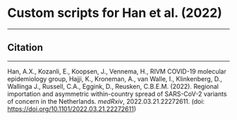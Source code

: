 # Custom scripts for Han et al. (2022)
---

## Citation
---

Han, A.X., Kozanli, E., Koopsen, J., Vennema, H., RIVM COVID-19 molecular epidemiology group, Hajji, K., Kroneman, A., van Walle, I., Klinkenberg, D., Wallinga J., Russell, C.A., Eggink, D., Reusken, C.B.E.M. (2022). Regional importation and asymmetric within-country spread of SARS-CoV-2 variants of concern in the Netherlands. _medRxiv_, 2022.03.21.22272611. (doi: https://doi.org/10.1101/2022.03.21.22272611)
